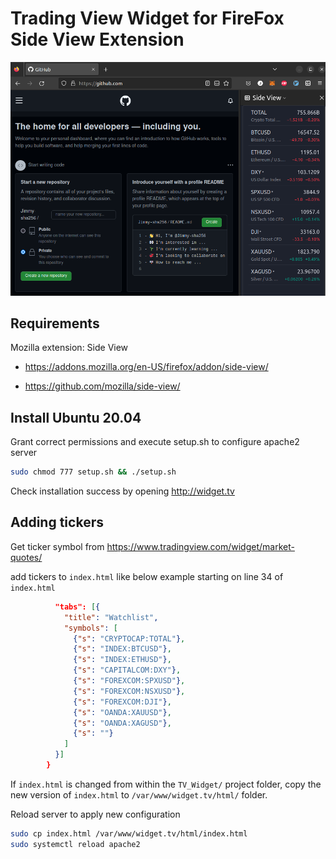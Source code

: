 # Trading View Widget for FireFox Side View Extension

![](images/preview.png)

## Requirements

Mozilla extension: Side View

* https://addons.mozilla.org/en-US/firefox/addon/side-view/

* https://github.com/mozilla/side-view/


## Install Ubuntu 20.04

Grant correct permissions and execute setup.sh to configure apache2 server

```sh
sudo chmod 777 setup.sh && ./setup.sh
```

Check installation success by opening http://widget.tv 

## Adding tickers

Get ticker symbol from https://www.tradingview.com/widget/market-quotes/

add tickers to `index.html` like below example starting on line 34 of `index.html`

```json
          "tabs": [{
            "title": "Watchlist",
            "symbols": [
              {"s": "CRYPTOCAP:TOTAL"},
              {"s": "INDEX:BTCUSD"},
              {"s": "INDEX:ETHUSD"},
              {"s": "CAPITALCOM:DXY"},
              {"s": "FOREXCOM:SPXUSD"},
              {"s": "FOREXCOM:NSXUSD"},
              {"s": "FOREXCOM:DJI"},
              {"s": "OANDA:XAUUSD"},
              {"s": "OANDA:XAGUSD"},
              {"s": ""}
            ]
          }]
        }
```

If `index.html` is changed from within the `TV_Widget/` project folder, copy the new version of `index.html` to `/var/www/widget.tv/html/` folder.

Reload server to apply new configuration

```sh
sudo cp index.html /var/www/widget.tv/html/index.html
sudo systemctl reload apache2
```
